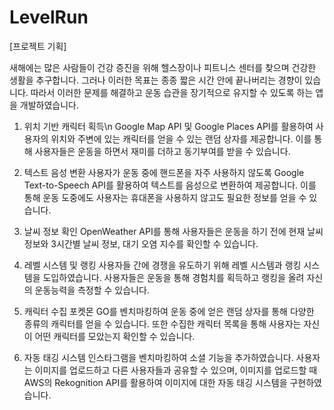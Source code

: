 # LevelRun
[프로젝트 기획]

새해에는 많은 사람들이 건강 증진을 위해 헬스장이나 피트니스 센터를 찾으며 건강한 생활을 추구합니다. 그러나 이러한 목표는 종종 짧은 시간 안에 끝나버리는 경향이 있습니다. 따라서 이러한 문제를 해결하고 운동 습관을 장기적으로 유지할 수 있도록 하는 앱을 개발하였습니다.

1. 위치 기반 캐릭터 획득\n
Google Map API 및 Google Places API를 활용하여 사용자의 위치와 주변에 있는 캐릭터를 얻을 수 있는 랜덤 상자를 제공합니다. 이를 통해 사용자들은 운동을 하면서 재미를 더하고 동기부여를 받을 수 있습니다.

2. 텍스트 음성 변환
사용자가 운동 중에 핸드폰을 자주 사용하지 않도록 Google Text-to-Speech API를 활용하여 텍스트를 음성으로 변환하여 제공합니다. 이를 통해 운동 도중에도 사용자는 휴대폰을 사용하지 않고도 필요한 정보를 얻을 수 있습니다.

3. 날씨 정보 확인
 OpenWeather API를 통해 사용자들은 운동을 하기 전에 현재 날씨 정보와 3시간별 날씨 정보, 대기 오염 지수를 확인할 수 있습니다.

4. 레벨 시스템 및 랭킹
사용자들 간에 경쟁을 유도하기 위해 레벨 시스템과 랭킹 시스템을 도입하였습니다. 사용자들은 운동을 통해 경험치를 획득하고 랭킹을 올려 자신의 운동능력을 측정할 수 있습니다.

5. 캐릭터 수집
포켓몬 GO를 벤치마킹하여 운동 중에 얻은 랜덤 상자를 통해 다양한 종류의 캐릭터를 얻을 수 있습니다. 또한 수집한 캐릭터 목록을 통해 사용자는 자신이 어떤 캐릭터를 모았는지 확인할 수 있습니다.

6. 자동 태깅 시스템
인스타그램을 벤치마킹하여 소셜 기능을 추가하였습니다. 사용자는 이미지를 업로드하고 다른 사용자들과 공유할 수 있으며, 이미지를 업로드할 때 AWS의 Rekognition API를 활용하여 이미지에 대한 자동 태깅 시스템을 구현하였습니다.